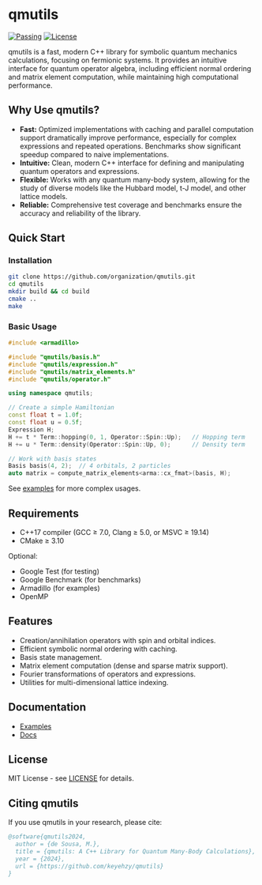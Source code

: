 # qmutils

[![Passing](https://github.com/keyehzy/qmutils/workflows/CI/badge.svg)]()
[![License](https://img.shields.io/badge/license-MIT-blue)]()

qmutils is a fast, modern C++ library for symbolic quantum mechanics calculations, focusing on fermionic systems. It provides an intuitive interface for quantum operator algebra, including efficient normal ordering and matrix element computation, while maintaining high computational performance.

## Why Use qmutils?

- **Fast:** Optimized implementations with caching and parallel computation support dramatically improve performance, especially for complex expressions and repeated operations.  Benchmarks show significant speedup compared to naive implementations.
- **Intuitive:** Clean, modern C++ interface for defining and manipulating quantum operators and expressions.
- **Flexible:** Works with any quantum many-body system, allowing for the study of diverse models like the Hubbard model, t-J model, and other lattice models.
- **Reliable:** Comprehensive test coverage and benchmarks ensure the accuracy and reliability of the library.

## Quick Start

### Installation

```bash
git clone https://github.com/organization/qmutils.git
cd qmutils
mkdir build && cd build
cmake ..
make
```

### Basic Usage

```cpp
#include <armadillo>

#include "qmutils/basis.h"
#include "qmutils/expression.h"
#include "qmutils/matrix_elements.h"
#include "qmutils/operator.h"

using namespace qmutils;

// Create a simple Hamiltonian
const float t = 1.0f;
const float u = 0.5f;
Expression H;
H += t * Term::hopping(0, 1, Operator::Spin::Up);   // Hopping term
H += u * Term::density(Operator::Spin::Up, 0);      // Density term

// Work with basis states
Basis basis(4, 2);  // 4 orbitals, 2 particles
auto matrix = compute_matrix_elements<arma::cx_fmat>(basis, H);
```

See [examples](examples/) for more complex usages.

## Requirements

- C++17 compiler (GCC ≥ 7.0, Clang ≥ 5.0, or MSVC ≥ 19.14)
- CMake ≥ 3.10

Optional:
- Google Test (for testing)
- Google Benchmark (for benchmarks)
- Armadillo (for examples)
- OpenMP


## Features
- Creation/annihilation operators with spin and orbital indices.
- Efficient symbolic normal ordering with caching.
- Basis state management.
- Matrix element computation (dense and sparse matrix support).
- Fourier transformations of operators and expressions.
- Utilities for multi-dimensional lattice indexing.


## Documentation

- [Examples](examples/)
- [Docs](docs/)

## License

MIT License - see [LICENSE](LICENSE) for details.

## Citing qmutils

If you use qmutils in your research, please cite:

```bibtex
@software{qmutils2024,
  author = {de Sousa, M.},
  title = {qmutils: A C++ Library for Quantum Many-Body Calculations},
  year = {2024},
  url = {https://github.com/keyehzy/qmutils}
}
```
